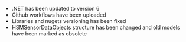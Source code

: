 - .NET has been updated to version 6
- Github workflows have been uploaded
- Libraries and nugets versioning has been fixed
- HSMSensorDataObjects structure has been changed and old models have been marked as obsolete